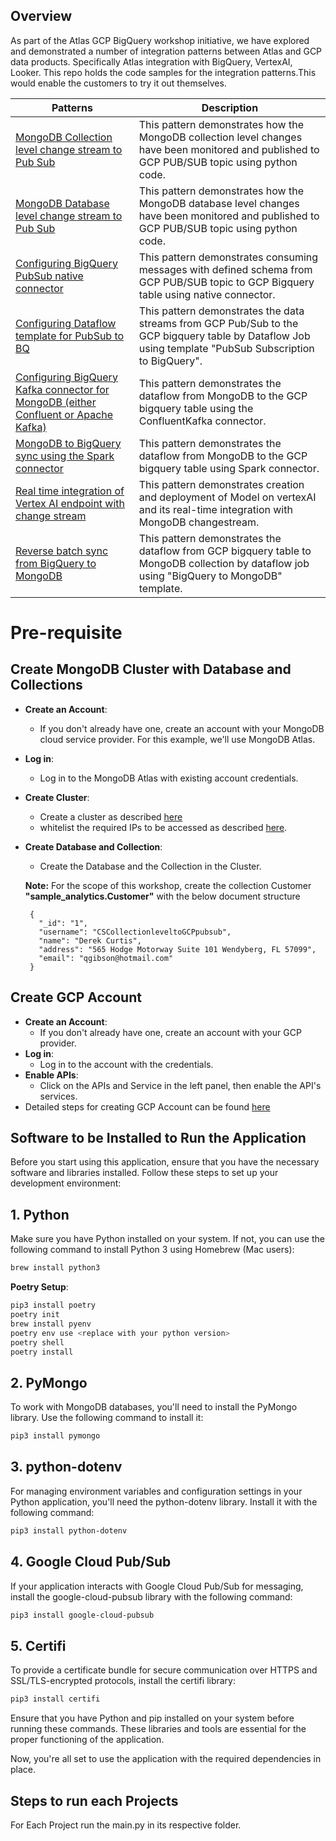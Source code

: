 ## Overview
   As part of the Atlas GCP BigQuery workshop initiative, we have explored and demonstrated a number of integration patterns between Atlas and GCP data products. Specifically Atlas integration with BigQuery, VertexAI, Looker. This repo holds the code samples for the integration patterns.This would enable the customers to try it out themselves. 

 | Patterns | Description |
|----------|-------------|
| [MongoDB Collection level change stream to Pub Sub](https://github.com/mongodb-partners/MongoDb-BigQuery-Workshops/blob/dev_bq-workshop_demo/CollectionLevelPubSub/README.md) | This pattern demonstrates how the MongoDB collection level changes have been monitored and published to GCP PUB/SUB topic using python code. |
| [MongoDB Database level change stream to Pub Sub](https://github.com/mongodb-partners/MongoDb-BigQuery-Workshops/blob/dev_bq-workshop_demo/DBLevelPubSub/README.md) | This pattern demonstrates how the MongoDB database level changes have been monitored and published to GCP PUB/SUB topic using python code. |
| [Configuring BigQuery PubSub native connector](https://github.com/mongodb-partners/MongoDb-BigQuery-Workshops/blob/dev_bq-workshop_demo/PubSubNativeConnector/README.md) | This pattern demonstrates consuming messages with defined schema from GCP PUB/SUB topic to GCP Bigquery table using native connector. |
| [Configuring Dataflow template for PubSub to BQ](https://github.com/mongodb-partners/MongoDb-BigQuery-Workshops/blob/dev_bq-workshop_demo/DataflowBq/README.md) | This pattern demonstrates the data streams from GCP Pub/Sub to the GCP bigquery table by Dataflow Job using template "PubSub Subscription to BigQuery". |
| [Configuring BigQuery Kafka connector for MongoDB (either Confluent or Apache Kafka)](https://github.com/mongodb-partners/MongoDb-BigQuery-Workshops/blob/dev_bq-workshop_demo/Confluentkafkamongodbtobq/README.md) | This pattern demonstrates the dataflow from MongoDB to the GCP bigquery table using the ConfluentKafka connector. |
| [MongoDB to BigQuery sync using the Spark connector](https://github.com/mongodb-partners/MongoDb-BigQuery-Workshops/blob/dev_bq-workshop_demo/SparkConnectorMongotoBq/README.md) | This pattern demonstrates the dataflow from MongoDB to the GCP bigquery table using Spark connector. |
| [Real time integration of Vertex AI endpoint with change stream](https://github.com/mongodb-partners/MongoDb-BigQuery-Workshops/blob/dev_bq-workshop_demo/VertexAIRealTimeIntegration/README.md) | This pattern demonstrates creation and deployment of Model on vertexAI and its real-time integration with MongoDB changestream. |
| [Reverse batch sync from BigQuery to MongoDB](https://github.com/mongodb-partners/MongoDb-BigQuery-Workshops/blob/dev_bq-workshop_demo/BQtoMongodb/README.md) | This pattern demonstrates the dataflow from GCP bigquery table to MongoDB collection by dataflow job using "BigQuery to MongoDB" template. |



# Pre-requisite

## Create MongoDB Cluster with Database and Collections
- **Create an Account**:
  * If you don't already have one, create an account with your MongoDB cloud service provider. For this example, we'll use MongoDB Atlas.
- **Log in**:
  * Log in to the MongoDB Atlas with existing account credentials.
- **Create Cluster**:
  * Create a cluster as described [here](https://www.mongodb.com/docs/guides/atlas/cluster/) 
  * whitelist the required IPs to be accessed as described [here](https://www.mongodb.com/docs/atlas/security/ip-access-list/).
- **Create Database and Collection**:
  * Create the Database and the Collection in the Cluster.
    
  **Note:**
    For the scope of this workshop, create the collection Customer **"sample_analytics.Customer"** with the below document structure
    ```
     {
       "_id": "1",
       "username": "CSCollectionleveltoGCPpubsub",
       "name": "Derek Curtis",
       "address": "565 Hodge Motorway Suite 101 Wendyberg, FL 57099",
       "email": "qgibson@hotmail.com"
     }
    ```

## Create GCP Account
- **Create an Account**:
  * If you don't already have one, create an account with your GCP provider.
- **Log in**:
  * Log in to the account with the credentials.
- **Enable APIs**:
  * Click on the APIs and Service in the left panel, then enable the API's services.
- Detailed steps for creating GCP Account can be found [here](https://www.geeksforgeeks.org/how-to-create-a-free-tier-account-on-gcp/)

## Software to be Installed to Run the Application
Before you start using this application, ensure that you have the necessary software and libraries installed. Follow these steps to set up your development environment:
## 1. Python

Make sure you have Python installed on your system. If not, you can use the following command to install Python 3 using Homebrew (Mac users):
```bash
brew install python3
```
 **Poetry Setup**:
  ```bash
  pip3 install poetry
  poetry init
  brew install pyenv
  poetry env use <replace with your python version>
  poetry shell
  poetry install
  ```

## 2. PyMongo
To work with MongoDB databases, you'll need to install the PyMongo library. Use the following command to install it:

```bash
pip3 install pymongo
```

## 3. python-dotenv
For managing environment variables and configuration settings in your Python application, you'll need the python-dotenv library. Install it with the following command:

```bash
pip3 install python-dotenv
```

## 4. Google Cloud Pub/Sub
If your application interacts with Google Cloud Pub/Sub for messaging, install the google-cloud-pubsub library with the following command:

```bash
pip3 install google-cloud-pubsub
```

## 5. Certifi
To provide a certificate bundle for secure communication over HTTPS and SSL/TLS-encrypted protocols, install the certifi library:

```bash
pip3 install certifi
```

Ensure that you have Python and pip installed on your system before running these commands. These libraries and tools are essential for the proper functioning of the application.

Now, you're all set to use the application with the required dependencies in place.

## Steps to run each Projects

For Each Project run the main.py in its respective folder.


